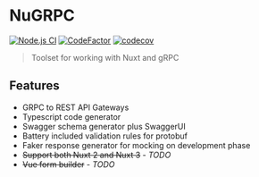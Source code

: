 # NuGRPC

[![Node.js CI](https://github.com/privy-open-source/nugrpc/actions/workflows/node.js.yml/badge.svg)](https://github.com/privy-open-source/nugrpc/actions/workflows/node.js.yml)
[![CodeFactor](https://www.codefactor.io/repository/github/privy-open-source/nugrpc/badge)](https://www.codefactor.io/repository/github/privy-open-source/nugrpc)
[![codecov](https://codecov.io/gh/privy-open-source/nugrpc/branch/master/graph/badge.svg?token=P0V22AR9XR)](https://codecov.io/gh/privy-open-source/nugrpc)

> Toolset for working with Nuxt and gRPC

## Features

- GRPC to REST API Gateways
- Typescript code generator
- Swagger schema generator plus SwaggerUI
- Battery included validation rules for protobuf
- Faker response generator for mocking on development phase
- ~~Support both Nuxt 2 and Nuxt 3~~ - *TODO*
- ~~Vue form builder~~ - *TODO*
